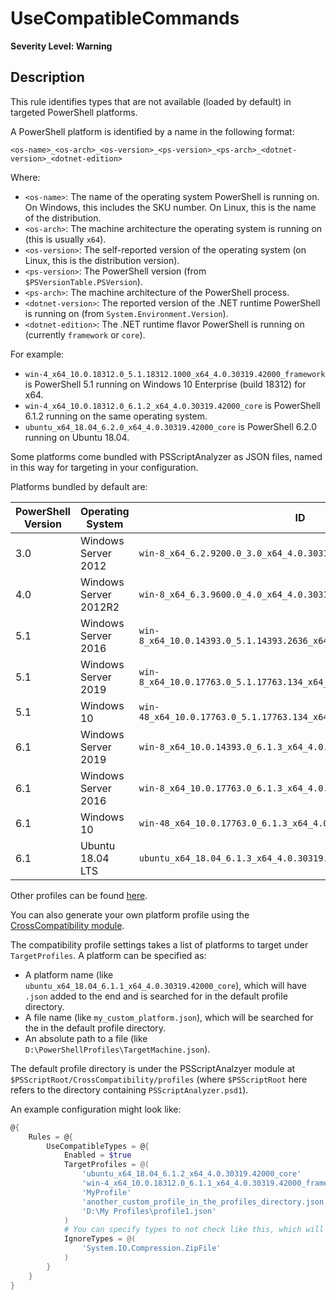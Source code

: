 # UseCompatibleCommands

**Severity Level: Warning**

## Description

This rule identifies types that are not available (loaded by default) in targeted PowerShell platforms.

A PowerShell platform is identified by a name in the following format:

```
<os-name>_<os-arch>_<os-version>_<ps-version>_<ps-arch>_<dotnet-version>_<dotnet-edition>
```

Where:

- `<os-name>`: The name of the operating system PowerShell is running on.
    On Windows, this includes the SKU number.
    On Linux, this is the name of the distribution.
- `<os-arch>`: The machine architecture the operating system is running on (this is usually `x64`).
- `<os-version>`: The self-reported version of the operating system (on Linux, this is the distribution version).
- `<ps-version>`: The PowerShell version (from `$PSVersionTable.PSVersion`).
- `<ps-arch>`: The machine architecture of the PowerShell process.
- `<dotnet-version>`: The reported version of the .NET runtime PowerShell is running on (from `System.Environment.Version`).
- `<dotnet-edition>`: The .NET runtime flavor PowerShell is running on (currently `framework` or `core`).

For example:

- `win-4_x64_10.0.18312.0_5.1.18312.1000_x64_4.0.30319.42000_framework` is PowerShell 5.1 running on Windows 10 Enterprise (build 18312) for x64.
- `win-4_x64_10.0.18312.0_6.1.2_x64_4.0.30319.42000_core` is PowerShell 6.1.2 running on the same operating system.
- `ubuntu_x64_18.04_6.2.0_x64_4.0.30319.42000_core` is PowerShell 6.2.0 running on Ubuntu 18.04.

Some platforms come bundled with PSScriptAnalyzer as JSON files, named in this way for targeting in your configuration.

Platforms bundled by default are:

| PowerShell Version | Operating System      | ID                                                                    |
| -------------------|---------------------- | --------------------------------------------------------------------- |
| 3.0                | Windows Server 2012   | `win-8_x64_6.2.9200.0_3.0_x64_4.0.30319.42000_framework`              |
| 4.0                | Windows Server 2012R2 | `win-8_x64_6.3.9600.0_4.0_x64_4.0.30319.42000_framework`              |
| 5.1                | Windows Server 2016   | `win-8_x64_10.0.14393.0_5.1.14393.2636_x64_4.0.30319.42000_framework` |
| 5.1                | Windows Server 2019   | `win-8_x64_10.0.17763.0_5.1.17763.134_x64_4.0.30319.42000_framework`  |
| 5.1                | Windows 10            | `win-48_x64_10.0.17763.0_5.1.17763.134_x64_4.0.30319.42000_framework` |
| 6.1                | Windows Server 2019   | `win-8_x64_10.0.14393.0_6.1.3_x64_4.0.30319.42000_core`               |
| 6.1                | Windows Server 2016   | `win-8_x64_10.0.17763.0_6.1.3_x64_4.0.30319.42000_core`               |
| 6.1                | Windows 10            | `win-48_x64_10.0.17763.0_6.1.3_x64_4.0.30319.42000_core`              |
| 6.1                | Ubuntu 18.04 LTS      | `ubuntu_x64_18.04_6.1.3_x64_4.0.30319.42000_core`                     |

Other profiles can be found [here](https://github.com/PowerShell/PSScriptAnalyzer/tree/development/CrossCompatibility/optional_profiles).

You can also generate your own platform profile using the [CrossCompatibility module](https://github.com/PowerShell/PSScriptAnalyzer/tree/development/CrossCompatibility).

The compatibility profile settings takes a list of platforms to target under `TargetProfiles`.
A platform can be specified as:

- A platform name (like `ubuntu_x64_18.04_6.1.1_x64_4.0.30319.42000_core`), which will have `.json` added to the end
  and is searched for in the default profile directory.
- A file name (like `my_custom_platform.json`), which will be searched for the in the default profile directory.
- An absolute path to a file (like `D:\PowerShellProfiles\TargetMachine.json`).

The default profile directory is under the PSScriptAnalzyer module at `$PSScriptRoot/CrossCompatibility/profiles`
(where `$PSScriptRoot` here refers to the directory containing `PSScriptAnalyzer.psd1`).

An example configuration might look like:

```PowerShell
@{
    Rules = @{
        UseCompatibleTypes = @{
            Enabled = $true
            TargetProfiles = @(
                'ubuntu_x64_18.04_6.1.2_x64_4.0.30319.42000_core'
                'win-4_x64_10.0.18312.0_6.1.1_x64_4.0.30319.42000_framework'
                'MyProfile'
                'another_custom_profile_in_the_profiles_directory.json'
                'D:\My Profiles\profile1.json'
            )
            # You can specify types to not check like this, which will also ignore methods and members on it:
            IgnoreTypes = @(
                'System.IO.Compression.ZipFile'
            )
        }
    }
}
```